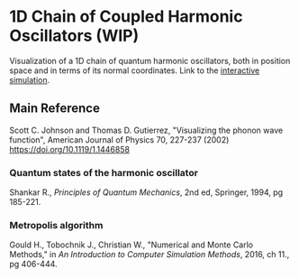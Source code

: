 # 1D Chain of Coupled Harmonic Oscillators (WIP)

Visualization of a 1D chain of quantum harmonic oscillators, both in position space and in terms of its normal coordinates.
Link to the [interactive simulation](https://marl0ny.github.io/1D-Coupled-Oscillators/compiled/).

## Main Reference

Scott C. Johnson and Thomas D. Gutierrez, 
"Visualizing the phonon wave function",
American Journal of Physics 70, 227-237 (2002) 
https://doi.org/10.1119/1.1446858

### Quantum states of the harmonic oscillator

Shankar R., <i>Principles of Quantum Mechanics</i>, 2nd ed,
Springer, 1994, pg 185-221.

### Metropolis algorithm

Gould H., Tobochnik J., Christian W., "Numerical and Monte Carlo Methods,"
in <i>An Introduction to Computer Simulation Methods</i>,
2016, ch 11., pg 406-444.
